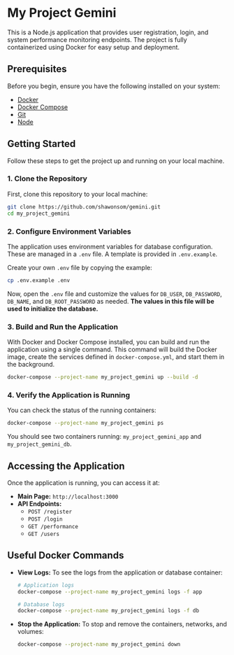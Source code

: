 # My Project Gemini

This is a Node.js application that provides user registration, login, and system performance monitoring endpoints. The project is fully containerized using Docker for easy setup and deployment.

## Prerequisites

Before you begin, ensure you have the following installed on your system:
- [Docker](https://docs.docker.com/get-docker/)
- [Docker Compose](https://docs.docker.com/compose/install/)
- [Git](https://git-scm.com/book/en/v2/Getting-Started-Installing-Git)
- [Node](https://nodejs.org/en/download)

## Getting Started

Follow these steps to get the project up and running on your local machine.

### 1. Clone the Repository

First, clone this repository to your local machine:

```bash
git clone https://github.com/shawonsom/gemini.git
cd my_project_gemini
```

### 2. Configure Environment Variables

The application uses environment variables for database configuration. These are managed in a `.env` file. A template is provided in `.env.example`.

Create your own `.env` file by copying the example:

```bash
cp .env.example .env
```

Now, open the `.env` file and customize the values for `DB_USER`, `DB_PASSWORD`, `DB_NAME`, and `DB_ROOT_PASSWORD` as needed. **The values in this file will be used to initialize the database.**

### 3. Build and Run the Application

With Docker and Docker Compose installed, you can build and run the application using a single command. This command will build the Docker image, create the services defined in `docker-compose.yml`, and start them in the background.

```bash
docker-compose --project-name my_project_gemini up --build -d
```

### 4. Verify the Application is Running

You can check the status of the running containers:

```bash
docker-compose --project-name my_project_gemini ps
```

You should see two containers running: `my_project_gemini_app` and `my_project_gemini_db`.

## Accessing the Application

Once the application is running, you can access it at:

- **Main Page:** `http://localhost:3000`
- **API Endpoints:**
    - `POST /register`
    - `POST /login`
    - `GET /performance`
    - `GET /users`

## Useful Docker Commands

- **View Logs:** To see the logs from the application or database container:
  ```bash
  # Application logs
  docker-compose --project-name my_project_gemini logs -f app

  # Database logs
  docker-compose --project-name my_project_gemini logs -f db
  ```

- **Stop the Application:** To stop and remove the containers, networks, and volumes:
  ```bash
  docker-compose --project-name my_project_gemini down
  ```
